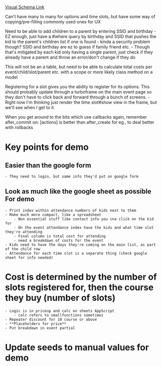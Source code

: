 [Visual Schema Link](https://lucid.app/lucidchart/582c392f-7113-4fb7-9a93-8697af8fa27d/edit?invitationId=inv_4ec19f91-a432-4b99-a0d2-09d50b682b5f&page=0_0#)

Can't have many to many for options and time slots, but have some way of copying/pre-filling commonly used ones for UX

Need to be able to add children to a parent by entering SSID and birthday
    - EZ enough, just have a #where query by birthday and SSID that pushes the kid to the parent's children list if one is found
    - kinda a security problem though? SSID and birthday are ez to guess if family friend etc.
    - Though that's mitigated by each kid only having a single parent, just check if they already have a parent and throw an error/don't change if they do

This will not be an a table, but need to be able to calculate total costs per event/child/slot/parent etc. with a scope or more likely class method on a model

Registering for a slot gives you the ability to register for its options. This should probably update through a turboframe on the main event page so they don't have to click back and forward through a bunch of screens.
    - Right now I'm thinking just render the time slot#show view in the frame, but we'll see when I get to it


When you get around to the bits which use callbacks again, remember after_commit on: [actions] is better than after_create for eg., to deal better with rollbacks


# Key points for demo
## Easier than the google form
    - They need to login, but same info they'd put on google form
## Look as much like the google sheet as possible **For demo**
    - Print index within attendance numbers of kids next to them
    - Make much more compact, like a spreadsheet
        - Non essential stuff like contact info you cna click on the kid for
        - On the event attendance index have the kids and what time slot they're attending
        - Final column is total cost for attending
        - need a breakdown of costs for the event
    - Kids need to have the days they're coming on the main list, as part of the child row
    - Attendance for each time slot is a separate thing (check google sheet for info needed)
# Cost is determined by the number of slots registered for, then the course they buy (number of slots)
    - Logic is in priceup and calc on sheets AppScript
        - calc refers to smallfunctions sometimes
    - Repeater discount for 10 course or above
    - **Placeholders for price**
    - Put breakdown in event partial
# Update seeds to manual values **for demo**